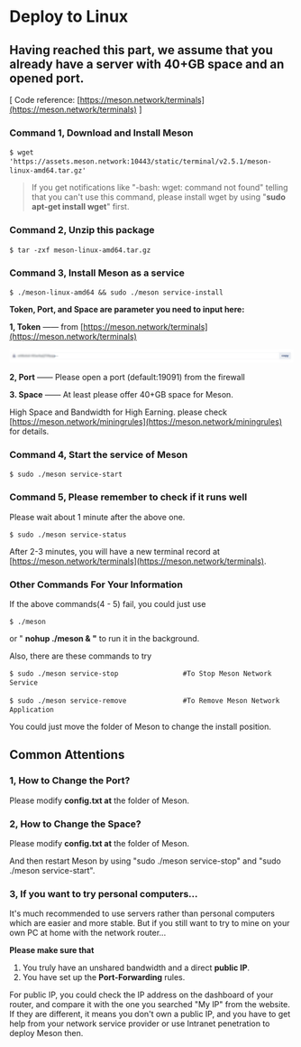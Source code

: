 # Deploy to Linux

## Having reached this part, we assume that you already have a server with 40+GB space and an opened port.

\[ Code reference: [https://meson.network/terminals](https://meson.network/terminals) \]

### Command 1, Download and Install Meson

```text
$ wget 'https://assets.meson.network:10443/static/terminal/v2.5.1/meson-linux-amd64.tar.gz'
```

> If you get notifications like "-bash: wget: command not found" telling that you can't use this command, please install wget by using "**sudo apt-get install wget**" first.

### Command 2, Unzip this package

```text
$ tar -zxf meson-linux-amd64.tar.gz
```

### Command 3, Install Meson as a service

```text
$ ./meson-linux-amd64 && sudo ./meson service-install
```

**Token, Port, and Space are parameter you need to input here:**

**1, Token** —— from [https://meson.network/terminals](https://meson.network/terminals)

![Please input your own Token. This is your ID.](../.gitbook/assets/image%20%288%29.png)

**2, Port** —— Please open a port \(default:19091\) from the firewall

**3. Space** —— At least please offer 40+GB space for Meson.

High Space and Bandwidth for High Earning. please check [https://meson.network/miningrules](https://meson.network/miningrules) for details.

### Command 4, Start the service of Meson

```text
$ sudo ./meson service-start
```

### Command 5, Please remember to check if it runs well

Please wait about 1 minute after the above one.

```text
$ sudo ./meson service-status
```

After 2-3 minutes, you will have a new terminal record at [https://meson.network/terminals](https://meson.network/terminals).

### **Other Commands For Your Information**

If the above commands\(4 - 5\) fail, you could just use

```text
$ ./meson 
```

or " **nohup ./meson & "** to run it in the background.



Also, there are these commands to try

```text
$ sudo ./meson service-stop                #To Stop Meson Network Service

$ sudo ./meson service-remove              #To Remove Meson Network Application
```

You could just move the folder of Meson to change the install position.

## Common Attentions

### 1, How to **Change the Port**?

Please modify **config.txt at** the folder of Meson.

### 2, How to **Change the Space**?

Please modify **config.txt at** the folder of Meson.

And then restart Meson by using "sudo ./meson service-stop" and "sudo ./meson service-start".

### 3, If you want to try personal computers...

It's much recommended to use servers rather than personal computers which are easier and more stable. But if you still want to try to mine on your own PC at home with the network router...

**Please make sure that** 

1. You truly have an unshared bandwidth and a direct **public IP**.
2. You have set up the **Port-Forwarding** rules.

For public IP, you could check the IP address on the dashboard of your router, and compare it with the one you searched "My IP" from the website. If they are different, it means you don't own a public IP, and you have to get help from your network service provider or use Intranet penetration to deploy Meson then.


